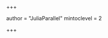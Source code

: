 <!--
Add here global page variables to use throughout your website.
-->
+++

author = "JuliaParallel"
mintoclevel = 2

+++
